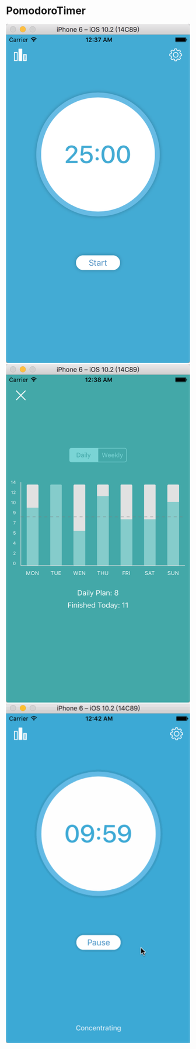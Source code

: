 # PomodoroTimer

<img src="https://raw.githubusercontent.com/YGYOOO/PomodoroTimer/master/Main.png" width="700">
<img src="https://raw.githubusercontent.com/YGYOOO/PomodoroTimer/master/Charts.png" width="700">
<img src="https://raw.githubusercontent.com/YGYOOO/PomodoroTimer/master/Main.gif" width="700">
